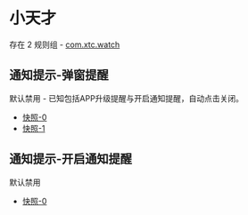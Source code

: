 # 小天才

存在 2 规则组 - [com.xtc.watch](/src/apps/com.xtc.watch.ts)

## 通知提示-弹窗提醒

默认禁用 - 已知包括APP升级提醒与开启通知提醒，自动点击关闭。

- [快照-0](https://i.gkd.li/import/13197390)
- [快照-1](https://i.gkd.li/import/13063274)

## 通知提示-开启通知提醒

默认禁用

- [快照-0](https://i.gkd.li/import/13059965)
